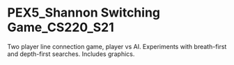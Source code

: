 # PEX5_Shannon Switching Game_CS220_S21
Two player line connection game, player vs AI.
Experiments with breath-first and depth-first searches. 
Includes graphics.
